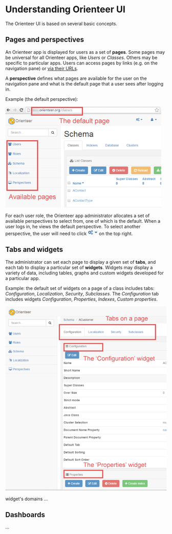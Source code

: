 # Understanding Orienteer UI

The Orienteer UI is based on several basic concepts.

## Pages and perspectives
An Orienteer app is displayed for users as a set of **pages**. Some pages may be universal for all Orienteer apps, like *Users* or *Classes*. Others may be specific to particular apps. Users can access pages by links (e.g. on the navigation pane) or [via their URLs](https://orienteer.gitbooks.io/orienteer/content/special_urls.html).

A **perspective** defines what pages are available for the user on the navigation pane and what is the default page that a user sees after logging in. 

Example (the default perspective):

![](Perspectives-small.png)

For each user role, the Orienteer app administrator allocates a set of available perspectives to select from, one of which is the default. When a user logs in, he views the default perspective. To select another perspective, the user will need to click ![](UI-selecting-perspectives.jpg) on the top right.

## Tabs and widgets
The administrator can set each page to display a given set of **tabs**, and each tab to display a particular set of **widgets**. Widgets may display a variety of data, including tables, graphs and custom widgets developed for a particular app.

Example: the default set of widgets on a page of a class includes tabs: *Configuration*, *Localization*, *Security*, *Subclasses*. The *Configuration* tab includes widgets *Configuration*, *Properties*, *Indexes*, *Custom properties*.

![](Pages&widgets.png)

widget's domains ...

## Dashboards
...